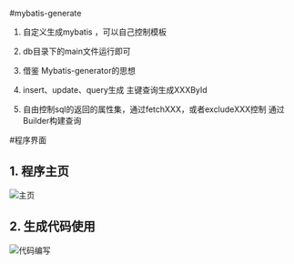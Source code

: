 #mybatis-generate

1.  自定义生成mybatis ，可以自己控制模板

2.  db目录下的main文件运行即可

3.  借鉴 Mybatis-generator的思想

4.  insert、update、query生成  主键查询生成XXXById

5.  自由控制sql的返回的属性集，通过fetchXXX，或者excludeXXX控制  通过Builder构建查询


#程序界面

## 1.   程序主页
![主页](https://gitee.com/uploads/images/2017/1110/130118_532538fc_549070.png "主页.png")


## 2.   生成代码使用
![代码编写](https://gitee.com/uploads/images/2017/1110/130518_9ce5eb50_549070.png "代码编写.png")